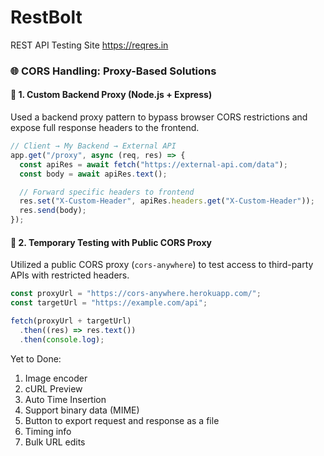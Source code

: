 # RestBolt

REST API Testing Site
https://reqres.in

### 🌐 CORS Handling: Proxy-Based Solutions

#### 🔁 1. Custom Backend Proxy (Node.js + Express)

Used a backend proxy pattern to bypass browser CORS restrictions and expose full response headers to the frontend.

```js
// Client → My Backend → External API
app.get("/proxy", async (req, res) => {
  const apiRes = await fetch("https://external-api.com/data");
  const body = await apiRes.text();

  // Forward specific headers to frontend
  res.set("X-Custom-Header", apiRes.headers.get("X-Custom-Header"));
  res.send(body);
});
```

#### 🧪 2. Temporary Testing with Public CORS Proxy

Utilized a public CORS proxy (`cors-anywhere`) to test access to third-party APIs with restricted headers.

```js
const proxyUrl = "https://cors-anywhere.herokuapp.com/";
const targetUrl = "https://example.com/api";

fetch(proxyUrl + targetUrl)
  .then((res) => res.text())
  .then(console.log);
```

Yet to Done:

1. Image encoder
2. cURL Preview
3. Auto Time Insertion
4. Support binary data (MIME)
5. Button to export request and response as a file
6. Timing info
7. Bulk URL edits
